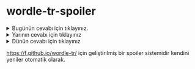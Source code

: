 # wordle-tr-spoiler

<details>
  <summary>Bugünün cevabı için tıklayınız.</summary>
  <br>
    <b> maket </b>
</details>

<details>
  <summary>Yarının cevabı için tıklayınız</summary>
  <br>
   <b> uzama </b>
</details>

<details>
  <summary>Dünün cevabı için tıklayınız </summary>
  <br>
  <b> kesat </b>
</details>

https://f.github.io/wordle-tr/ için geliştirilmiş bir spoiler sistemidir kendini yeniler otomatik olarak.

